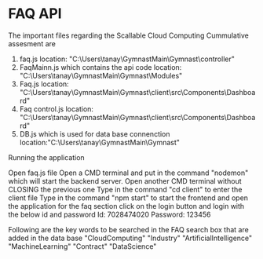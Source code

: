 # FAQ API 
The important files regarding the Scallable Cloud Computing Cummulative assesment are

1. faq.js 
location: "C:\Users\tanay\GymnastMain\Gymnast\controller"
2. FaqMainn.js  which contains the api code
location: "C:\Users\tanay\GymnastMain\Gymnast\Modules"
3. Faq.js
location: "C:\Users\tanay\GymnastMain\Gymnast\client\src\Components\Dashboard"
4. Faq control.js
location: "C:\Users\tanay\GymnastMain\Gymnast\client\src\Components\Dashboard"
5. DB.js which is used for data base connenction
location:"C:\Users\tanay\GymnastMain\Gymnast"



Running the application

Open faq.js file
Open a CMD terminal and put in the command "nodemon" which will start the backend server.
Open another CMD terminal without CLOSING the previous one
Type in the command "cd client" to enter the client file
Type in the command "npm start" to start the frontend and open the application
for the faq section click on the login button and login with the below id and password
Id: 7028474020
Password: 123456


Following are the key words to be searched in the FAQ search box that are added in the data base
"CloudComputing"
"Industry"
"ArtificialIntelligence"
"MachineLearning"
"Contract"
"DataScience"

